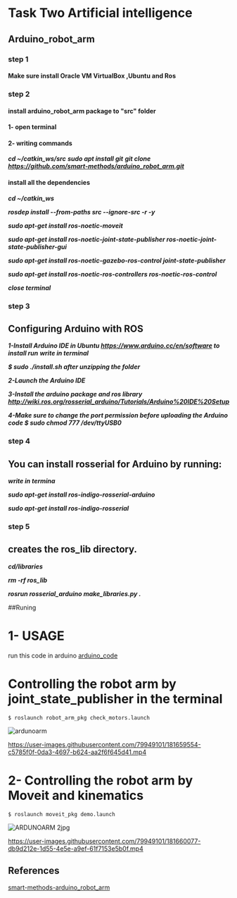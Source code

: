 # Task Two Artificial intelligence
## Arduino_robot_arm
### step 1 
#### Make sure install Oracle VM VirtualBox ,Ubuntu and Ros
### step 2
#### install arduino_robot_arm package to "src" folder
#### 1- open terminal
#### 2- writing commands

***cd ~/catkin_ws/src*** 
***sudo apt install git***
***git clone https://github.com/smart-methods/arduino_robot_arm.git***

#### install all the dependencies

 ***cd ~/catkin_ws***

 ***rosdep install --from-paths src --ignore-src -r -y***

 ***sudo apt-get install ros-noetic-moveit***

 ***sudo apt-get install ros-noetic-joint-state-publisher ros-noetic-joint-state-publisher-gui***

***sudo apt-get install ros-noetic-gazebo-ros-control joint-state-publisher***

***sudo apt-get install ros-noetic-ros-controllers ros-noetic-ros-control***

***close terminal***
### step 3
## Configuring Arduino with ROS
***1-Install Arduino IDE in Ubuntu https://www.arduino.cc/en/software to install run***
***write in terminal***

***$ sudo ./install.sh after unzipping the folder***


***2-Launch the Arduino IDE***

***3-Install the arduino package and ros library http://wiki.ros.org/rosserial_arduino/Tutorials/Arduino%20IDE%20Setup***

***4-Make sure to change the port permission before uploading the Arduino code $ sudo chmod 777 /dev/ttyUSB0***
### step 4
## You can install rosserial for Arduino by running:
***write in termina***

***sudo apt-get install ros-indigo-rosserial-arduino***

***sudo apt-get install ros-indigo-rosserial***

### step 5
## creates the ros_lib directory.

***cd<sketchbook>/libraries***
 
  ***rm -rf ros_lib***
  
  ***rosrun rosserial_arduino make_libraries.py .***
  
  ##Runing
  # 1- USAGE
run this code in arduino [arduino_code](https://github.com/smart-methods/arduino_robot_arm/blob/main/arduino_code/arduino_code.ino)
# Controlling the robot arm by joint_state_publisher in the terminal 


```
$ roslaunch robot_arm_pkg check_motors.launch
```
![ardunoarm](https://user-images.githubusercontent.com/79949101/181657623-d14b96fc-f7ad-47b1-bbb6-803667e4693e.jpg)



https://user-images.githubusercontent.com/79949101/181659554-c5785f0f-0da3-4697-b624-aa2f6f645d41.mp4


# 2- Controlling the robot arm by Moveit and kinematics

```
$ roslaunch moveit_pkg demo.launch
```
![ARDUNOARM 2jpg](https://user-images.githubusercontent.com/79949101/181657673-eed44a84-763f-4e4c-859a-3696d52541a0.jpg)
 

https://user-images.githubusercontent.com/79949101/181660077-db9d212e-1d55-4e5e-a9ef-61f7153e5b0f.mp4



  ## References
[smart-methods-arduino_robot_arm](https://github.com/smart-methods/arduino_robot_arm)
